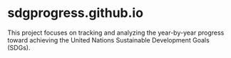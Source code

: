 # sdgprogress.github.io
This project focuses on tracking and analyzing the year-by-year progress toward achieving the United Nations Sustainable Development Goals (SDGs).
